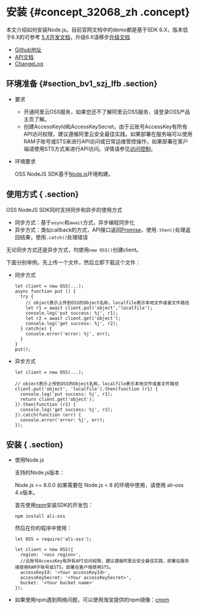 # 安装 {#concept_32068_zh .concept}

本文介绍如何安装Node.js。目前官网文档中的demo都是基于SDK 6.X，版本低于6.X的可参考 [5.X开发文档](https://github.com/ali-sdk/ali-oss/blob/5.x/README.md)，升级6.X请移步[升级文档](https://github.com/ali-sdk/ali-oss/blob/master/UPGRADING.md) 

-    [Github地址](https://github.com/ali-sdk/ali-oss) 
-    [API文档](https://github.com/ali-sdk/ali-oss#summary) 
-    [ChangeLog](https://github.com/ali-sdk/ali-oss/blob/master/CHANGELOG.md) 

## 环境准备 {#section_bv1_szj_lfb .section}

-   要求
    -   开通阿里云OSS服务，如果您还不了解阿里云OSS服务，请登录OSS产品主页了解。
    -   创建AccessKeyId和AccessKeySecret，由于云账号AccessKey有所有API访问权限，建议遵循阿里云安全最佳实践。如果部署在服务端可以使用RAM子账号或STS来进行API访问或日常运维管控操作，如果部署在客户端请使用STS方式来进行API访问。详情请参见[访问控制](../../../../intl.zh-CN/开发指南/权限控制/权限控制概述.md#)。
-   环境要求

    OSS NodeJS SDK基于[Node.js](https://nodejs.org/)环境构建。


## 使用方式 { .section}

OSS NodeJS SDK同时支持同步和异步的使用方式

-   同步方式：基于`async`和`await`方式，异步编程同步化
-   异步方式：类似callback的方式，API接口返回[Promise](https://developer.mozilla.org/en/docs/Web/JavaScript/Reference/Global_Objects/Promise)，使用`.then()`处理返回结果，使用`.catch()`处理错误

无论同步方式还是异步方式，均使用`new OSS()`创建client。

下面分别举例，先上传一个文件，然后立即下载这个文件：

-   同步方式

    ```
    let client = new OSS(...);
    async function put () {
      try {
        // object表示上传到OSS的Object名称，localfile表示本地文件或者文件路径
        let r1 = await client.put('object','localfile'); 
        console.log('put success: %j', r1);
        let r2 = await client.get('object');
        console.log('get success: %j', r2);
      } catch(e) {
        console.error('error: %j', err);
      }
    }
    put();
    ```

-   异步方式

    ```language-js
    let client = new OSS(...);
    
    // object表示上传到OSS的Object名称，localfile表示本地文件或者文件路径
    client.put('object', 'localfile').then(function (r1) {
      console.log('put success: %j', r1);
      return client.get('object');
    }).then(function (r2) {
      console.log('get success: %j', r2);
    }).catch(function (err) {
      console.error('error: %j', err);
    });
    
    ```


## 安装 { .section}

-   使用Node.js

    支持的Node.js版本：

    Node.js \>= 8.0.0 如果需要在 Node.js < 8 的环境中使用，请使用 ali-oss 4.x版本。

    首先使用[npm](https://www.npmjs.com/)安装SDK的开发包：

    ```language-bash
    npm install ali-oss
    
    ```

    然后在你的程序中使用：

    ```language-js
    let OSS = require('ali-oss');
    
    let client = new OSS({
      region: '<oss region>',
      //云账号AccessKey有所有API访问权限，建议遵循阿里云安全最佳实践，部署在服务端使用RAM子账号或STS，部署在客户端使用STS。
      accessKeyId: '<Your accessKeyId>',
      accessKeySecret: '<Your accessKeySecret>',
      bucket: '<Your bucket name>'
    });
    
    ```

-   如果使用npm遇到网络问题，可以使用淘宝提供的npm镜像：[cnpm](https://npm.taobao.org/) 

